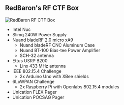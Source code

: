 ## RedBaron's RF CTF Box

![RedBaron RF CTF Box](../files/images/whatsinthebox/RedBaron-Box.jpg)

* Intel Nuc
* Slimq 240W Power Supply
* Nuand bladeRF 2.0 micro xA9
  * Nuand bladeRF CNC Aluminum Case
  * Nuand BT-100 Bias-tee Power Amplifier
  * SCH-32 antenna
* Ettus USRP B200
  * Linx 433 MHz antenna
* IEEE 802.15.4 Challenge
  * 2x Arduino Uno with XBee shields
* 6LoWPAN Challenge
  * 2x Raspberry Pi with Openlabs 802.15.4 modules
* Unication FLEX Pager
* Unication POCSAG Pager
